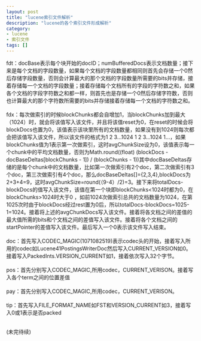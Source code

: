 ```yaml
---
layout: post
title: "lucene索引文件解析"
description: "lucene的各个索引文件形成解析"
category: 
- lucene
- 索引文件
tags: []
---
```




fdt：docBase表示每个块开始的docID；numBufferedDocs表示文档数量；接下来是每个文档的字段数量，如果每个文档的字段数量都相同则首先会存储一个0然后存储字段数量，否则会计算最大的那个文档的字段数量所需要的bits并存储，接着存储每一个文档的字段数量；接着存储每个文档所有的字段的字符数之和，如果各个文档的字段字符数之和都一样，则首先也是存储一个0然后存储字符数，否则也计算最大的那个字符数所需要的bits并存储接着存储每一个文档的字符数之和。</br></br>
fdx：每次做索引的时候blockChunks都会自增加1，当blockChunks加到最大（1024）时，就会将该值写入该文件，并且将该值reset为0，在reset的时候会将blockDocs也置为0，该值表示该块里所有的文档数量，如果没有到1024则每次都会把该值写入该文件，所以该文件的格式为1 2 3…1024 1 2 3…1024 1…，如果blockChunks值为1表示第一次做索引，这时avgChunkSize设为0，该值表示每一个chunk中的平均文档数量，否则为Math.round((float) (blockDocs - docBaseDeltas[blockChunks - 1]) / (blockChunks - 1))其中docBaseDeltas存储的是每个chunk中的文档数量，比如第一次做索引有2个doc，第二次做索引有3个doc，第三次做索引有4个doc，那么docBaseDeltas[]={2,3,4},blockDocs为2+3+4=9，这时avgChunkSize=round(（9-4）/2)=3。接下来将totalDocs-blockDocs的值写入该文件，该值在第一个块即blockChunks<1024时都为0，在blockChunks>1024时大于0 ，如前1024次做索引总共的文档数量为1024，在第1025次时由于blockDocs经过rest置为0后，所以totalDocs-blockDocs=1025-1=1024。接着将上述的avgChunkDocs写入该文件。接着将各文档之间的差值的最大值所需的bits和个文档之间的差值写入该文件。接着将各个文档之间的startPointer的差值写入该文件。最后写入一个0表示该文件写入结束。</br></br>
doc：首先写入CODEC_MAGIC(1071082519)表示codec头的开始，接着写入所用的codec如Lucene41PostingsWriterDoc然后写入CURRENT_VERSION如0。接着写入PackedInts.VERSION_CURRENT如1，接着依次写入32个字节。</br></br>
pos：首先分别写入CODEC_MAGIC,所用codec，CURRENT_VERISON。接着写入各个term之间的位置差值</br></br>
pay：首先分别写入CODEC_MAGIC,所用codec，CURRENT_VERISON。</br></br>
tip：首先写入FILE_FORMAT_NAME如FST和VERSION_CURRENT如3，接着写入0或1表示是否packed</br></br>

(未完待续)
